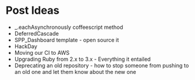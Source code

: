 Post Ideas
====

 - _.eachAsynchronously coffeescript method
 - DeferredCascade
 - SPP_Dashboard template - open source it
 - HackDay
 - Moving our CI to AWS
 - Upgrading Ruby from 2.x to 3.x - Everything it entailed
 - Deprecating an old repository - how to stop someone from pushing to an old one and let them know about the new one